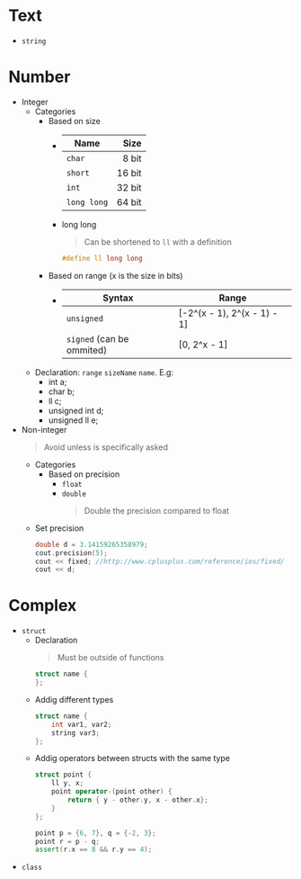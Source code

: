 # Text
- `string`

# Number
- Integer
	- Categories
		- Based on size
            - |    Name     |  Size  |
              | ----------- | -----: |
              | `char`      |  8 bit |
              | `short`     | 16 bit |
              | `int`       | 32 bit |
              | `long long` | 64 bit |
			- long long
				> Can be shortened to `ll` with a definition
				```c++
				#define ll long long
				```
		- Based on range (x is the size in bits)
			- |           Syntax           |            Range            |
              | -------------------------- | --------------------------- |
              | `unsigned`                 | [-2^(x - 1), 2^(x - 1) - 1] |
              | `signed`  (can be ommited) | [0, 2^x - 1]                |
	- Declaration: `range` `sizeName` `name`. E.g:
		- int a;
		- char b;
		- ll c;
		- unsigned int d;
		- unsigned ll e;
- Non-integer
	> Avoid unless is specifically asked
	- Categories
		- Based on precision
			- `float`
			- `double`
				> Double the precision compared to float
	- Set precision
		```c++
		double d = 3.14159265358979;
		cout.precision(5);
		cout << fixed; //http://www.cplusplus.com/reference/ios/fixed/
		cout << d;
		```

# Complex
- `struct`
	- Declaration
		> Must be outside of functions
		```c++
		struct name {
		};
		```
	- Addig different types
		```c++
		struct name {
			int var1, var2;
			string var3;
		};
		```
	- Addig operators between structs with the same type
		```c++
		struct point {
			ll y, x;
			point operator-(point other) {
				return { y - other.y, x - other.x};
			}
		};
		```
		```c++
		point p = {6, 7}, q = {-2, 3};
		point r = p - q;
		assert(r.x == 8 && r.y == 4);
		```
- `class`